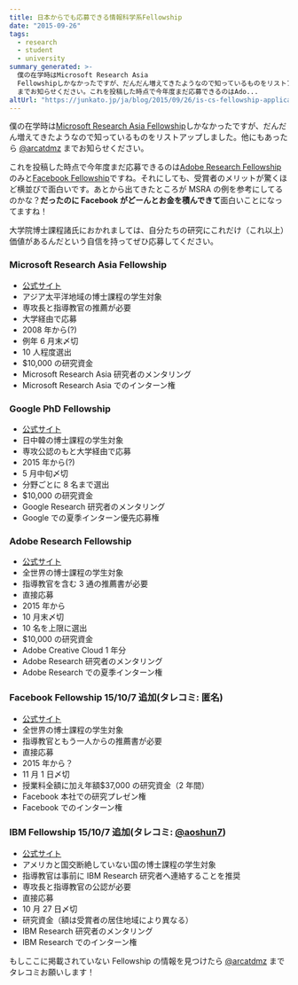 ```yaml
---
title: 日本からでも応募できる情報科学系Fellowship
date: "2015-09-26"
tags:
  - research
  - student
  - university
summary_generated: >-
  僕の在学時はMicrosoft Research Asia
  Fellowshipしかなかったですが、だんだん増えてきたようなので知っているものをリストアップしました。他にもあったら @arcatdmz
  までお知らせください。これを投稿した時点で今年度まだ応募できるのはAdo...
altUrl: "https://junkato.jp/ja/blog/2015/09/26/is-cs-fellowship-application-from-japan/"
---
```


僕の在学時は[Microsoft Research Asia Fellowship](/ja/posts/2014-05-16-microsoft-research-asia-fellowship/)しかなかったですが、だんだん増えてきたようなので知っているものをリストアップしました。他にもあったら [@arcatdmz](https://twitter.com/arcatdmz) までお知らせください。

これを投稿した時点で今年度まだ応募できるのは[Adobe Research Fellowship](http://adoberesearch.com/fellowship.html)のみと[Facebook Fellowship](https://www.facebook.com/careers/program/Fellowship2015)ですね。それにしても、受賞者のメリットが驚くほど横並びで面白いです。あとから出てきたところが MSRA の例を参考にしてるのかな？**だったのに Facebook がどーんとお金を積んできて**面白いことになってますね！

大学院博士課程諸氏におかれましては、自分たちの研究にこれだけ（これ以上）価値があるんだという自信を持ってぜひ応募してください。

### Microsoft Research Asia Fellowship

- [公式サイト](http://research.microsoft.com/en-us/collaboration/global/asia-pacific/talent/fellowship.aspx)
- アジア太平洋地域の博士課程の学生対象
- 専攻長と指導教官の推薦が必要
- 大学経由で応募
- 2008 年から(?)
- 例年 6 月末〆切
- 10 人程度選出
- $10,000 の研究資金
- Microsoft Research Asia 研究者のメンタリング
- Microsoft Research Asia でのインターン権

### Google PhD Fellowship

- [公式サイト](http://www.google.cn/intl/en/university/research/phdfellowship.html)
- 日中韓の博士課程の学生対象
- 専攻公認のもと大学経由で応募
- 2015 年から(?)
- 5 月中旬〆切
- 分野ごとに 8 名まで選出
- $10,000 の研究資金
- Google Research 研究者のメンタリング
- Google での夏季インターン優先応募権

### Adobe Research Fellowship

- [公式サイト](http://adoberesearch.com/fellowship.html)
- 全世界の博士課程の学生対象
- 指導教官を含む 3 通の推薦書が必要
- 直接応募
- 2015 年から
- 10 月末〆切
- 10 名を上限に選出
- $10,000 の研究資金
- Adobe Creative Cloud 1 年分
- Adobe Research 研究者のメンタリング
- Adobe Research での夏季インターン権

### Facebook Fellowship 15/10/7 追加(タレコミ: 匿名)

- [公式サイト](https://www.facebook.com/careers/program/Fellowship2015/)
- 全世界の博士課程の学生対象
- 指導教官ともう一人からの推薦書が必要
- 直接応募
- 2015 年から？
- 11 月 1 日〆切
- 授業料全額に加え年額$37,000 の研究資金（2 年間）
- Facebook 本社での研究プレゼン権
- Facebook でのインターン権

### IBM Fellowship 15/10/7 追加(タレコミ: [@aoshun7](https://twitter.com/aoshun7/status/648258752475451393))

- [公式サイト](http://www.research.ibm.com/university/awards/phdfellowship.shtml)
- アメリカと国交断絶していない国の博士課程の学生対象
- 指導教官は事前に IBM Research 研究者へ連絡することを推奨
- 専攻長と指導教官の公認が必要
- 直接応募
- 10 月 27 日〆切
- 研究資金（額は受賞者の居住地域により異なる）
- IBM Research 研究者のメンタリング
- IBM Research でのインターン権

もしここに掲載されていない Fellowship の情報を見つけたら [@arcatdmz](http://twitter.com/arcatdmz) までタレコミお願いします！
